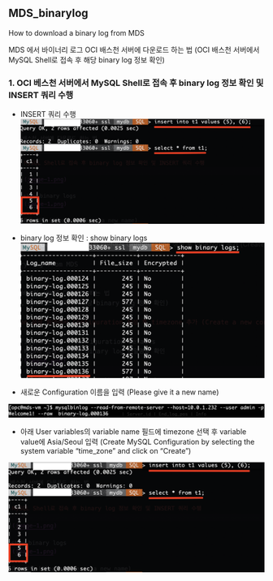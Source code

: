 ## MDS_binarylog
How to download a binary log from MDS


MDS 에서 바이너리 로그 OCI 배스천 서버에 다운로드 하는 법
(OCI 배스천 서버에서  MySQL Shell로 접속 후 해당 binary log 정보 확인)

### 1. OCI 베스천 서버에서 MySQL Shell로 접속 후 binary log 정보 확인 및 INSERT 쿼리 수행
- INSERT 쿼리 수행 
![alt text](image-2.png)

- binary log 정보 확인 : show binary logs
![chek binary log file](image-3.png)
- 새로운 Configuration 이름을 입력 (Please give it a new name)
<!-- ![copy ex-conf](image-1.png) -->
![copy conf](image-1.png)
- 아래 User variables의 variable name 필드에 timezone 선택 후 variable value에 Asia/Seoul 입력 
(Create MySQL Configuration by selecting the system variable “time_zone”  and click on “Create”)
<!-- ![3addtimezone](image-2.png) -->
![addtimezone](image-2.png)
